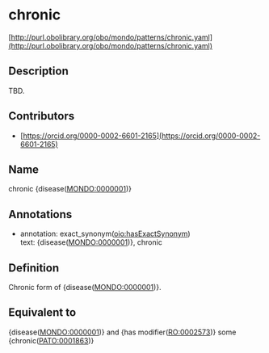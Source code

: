 # chronic 

[http://purl.obolibrary.org/obo/mondo/patterns/chronic.yaml](http://purl.obolibrary.org/obo/mondo/patterns/chronic.yaml)
## Description 

TBD.
## Contributors 
* [https://orcid.org/0000-0002-6601-2165](https://orcid.org/0000-0002-6601-2165) 
## Name 

chronic {disease\([MONDO:0000001](http://purl.obolibrary.org/obo/MONDO_0000001)\)}

## Annotations 

* annotation: exact_synonym\([oio:hasExactSynonym](http://purl.obolibrary.org/obo/oio_hasExactSynonym)\)  
text: {disease\([MONDO:0000001](http://purl.obolibrary.org/obo/MONDO_0000001)\)}, chronic

## Definition 

Chronic form of {disease\([MONDO:0000001](http://purl.obolibrary.org/obo/MONDO_0000001)\)}.

## Equivalent to 

{disease\([MONDO:0000001](http://purl.obolibrary.org/obo/MONDO_0000001)\)} and {has modifier\([RO:0002573](http://purl.obolibrary.org/obo/RO_0002573)\)} some {chronic\([PATO:0001863](http://purl.obolibrary.org/obo/PATO_0001863)\)}

